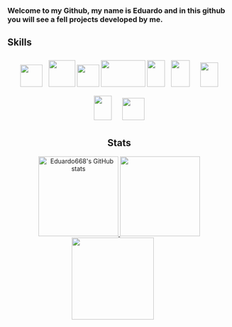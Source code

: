 ### Welcome to my Github, my name is Eduardo and in this github you will see a fell projects developed by me.

## Skills

  <div align="center">
    <img style="margin:10px" height=50 width=50  src="https://cdn.jsdelivr.net/gh/devicons/devicon/icons/java/java-original.svg" />
   <img src="https://img.icons8.com/color/1x/spring-logo.png" width="60px">
    <img height=50 width=50  src="https://cdn.jsdelivr.net/gh/devicons/devicon/icons/postgresql/postgresql-original.svg" />
      <img height=60 width=100  src="https://cdn.cdnlogo.com/logos/d/8/docker.svg" />
      <img height=60 width=40  src="https://cdn.cdnlogo.com/logos/t/96/typescript.svg" />
    <img style="margin:10px" height=60 width=42  src="https://cdn.jsdelivr.net/gh/devicons/devicon/icons/javascript/javascript-original.svg" />
        <img style="margin:10px" height=55 width=40  src="https://eduardoportifolio.netlify.app/static/media/html-1.f318c8b1d5945fa9adc827ae94849cb1.svg" />
        <img style="margin:10px" height=55 width=40  src="https://eduardoportifolio.netlify.app/static/media/css-3.4e47c3122b8d2476a02f97dcfcb28640.svg" />
  <img style="margin:10px" height=50 width=50  src="https://cdn.jsdelivr.net/gh/devicons/devicon/icons/react/react-original.svg" />
      

## Stats

<div align="center">
    <a href="http://www.github.com/Eduardo668">
    <img height="180rem" src="https://github-readme-stats.vercel.app/api?username=Eduardo668&show_icons=true&hide=&count_private=true&title_color=6366f1&text_color=ffffff&icon_color=14b8a6&bg_color=101010&hide_border=true&show_icons=true"      alt="Eduardo668's GitHub stats" />
    </a>
    <img height="180rem" src="https://github-readme-stats.vercel.app/api/top-langs/?username=Eduardo668&hide=html,&title_color=6366f1&text_color=ffffff&icon_color=14b8a6&bg_color=111111&hide_border=true&layout=compact&show_icons=true" />
    <a href="http://www.github.com/Eduardo668">
      <img style="margin-right: 30px;" height="185rem" src="https://github-readme-streak-stats.herokuapp.com/?user=Eduardo668&stroke=f9f9f9&background=111111&ring=6366f1&fire=6366f1&currStreakNum=ffffff&currStreakLabel=6366f1&sideNums=ffffff&sideLabels=ffffff&dates=ffffff&hide_border=true" />

      

</div>




